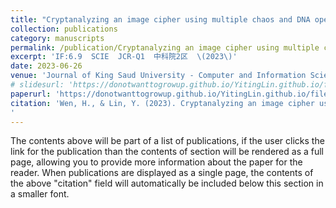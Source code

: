 ```yaml
---
title: "Cryptanalyzing an image cipher using multiple chaos and DNA operations"
collection: publications
category: manuscripts
permalink: /publication/Cryptanalyzing an image cipher using multiple chaos and DNA operations
excerpt: 'IF:6.9  SCIE  JCR-Q1  中科院2区  \(2023\)'
date: 2023-06-26
venue: 'Journal of King Saud University - Computer and Information Sciences'
# slidesurl: 'https://donotwanttogrowup.github.io/YitingLin.github.io/files/slides1.pdf'
paperurl: 'https://donotwanttogrowup.github.io/YitingLin.github.io/files/Cryptanalyzing an image cipher using multiple chaos and DNA operations.pdf'
citation: 'Wen, H., & Lin, Y. (2023). Cryptanalyzing an image cipher using multiple chaos and DNA operations. In Journal of King Saud University - Computer and Information Sciences (Vol. 35, Issue 7, p. 101612). Elsevier BV. https://doi.org/10.1016/j.jksuci.2023.101612
'
---
```


The contents above will be part of a list of publications, if the user clicks the link for the publication than the contents of section will be rendered as a full page, allowing you to provide more information about the paper for the reader. When publications are displayed as a single page, the contents of the above "citation" field will automatically be included below this section in a smaller font.